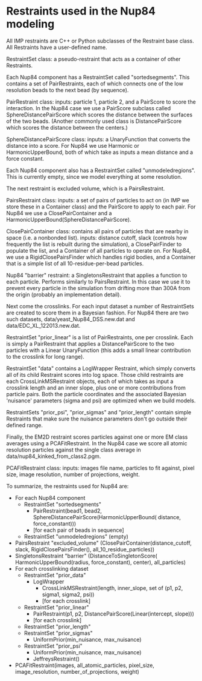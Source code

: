Restraints used in the Nup84 modeling
=====================================

All IMP restraints are C++ or Python subclasses of the Restraint base class.
All Restraints have a user-defined name.

RestraintSet class: a pseudo-restraint that acts as a container of other
Restraints.

Each Nup84 component has a RestraintSet called "sortedsegments". This contains
a set of PairRestraints, each of which connects one of the low resolution beads
to the next bead (by sequence).

PairRestraint class: inputs: particle 1, particle 2, and a PairScore to score
the interaction. In the Nup84 case we use a PairScore subclass called
SphereDistancePairScore which scores the distance between the surfaces of the
two beads. (Another commonly used class is DistancePairScore which scores the
distance between the centers.)

SphereDistancePairScore class: inputs: a UnaryFunction that converts the
distance into a score. For Nup84 we use Harmonic or HarmonicUpperBound, both
of which take as inputs a mean distance and a force constant.

Each Nup84 component also has a RestraintSet called "unmodeledregions". This is
currently empty, since we model everything at some resolution.

The next restraint is excluded volume, which is a PairsRestraint.

PairsRestraint class: inputs: a set of pairs of particles to act on
(in IMP we store these in a Container class) and the PairScore to apply to each
pair. For Nup84 we use a ClosePairContainer and a
HarmonicUpperBound(SphereDistancePairScore).

ClosePairContainer class: contains all pairs of particles that are nearby in
space (i.e. a nonbonded list). inputs: distance cutoff, slack (controls how
frequently the list is rebuilt during the simulation), a ClosePairFinder to
populate the list, and a Container of all particles to operate on. For Nup84,
we use a RigidClosePairsFinder which handles rigid bodies, and a Container
that is a simple list of all 10-residue-per-bead particles.

Nup84 "barrier" restraint: a SingletonsRestraint that applies a function to
each particle. Performs similarly to PairsRestraint. In this case we use it
to prevent every particle in the simulation from drifting more than 300A from
the origin (probably an implementation detail).

Next come the crosslinks. For each input dataset a number of RestraintSets
are created to score them in a Bayesian fashion. For Nup84 there are two
such datasets, data/yeast_Nup84_DSS.new.dat and data/EDC_XL_122013.new.dat.

RestraintSet "prior_linear" is a list of PairRestraints, one per crosslink.
Each is simply a PairRestraint that applies a DistancePairScore to the two
particles with a Linear UnaryFunction (this adds a small linear contribution
to the crosslink for long range).

RestraintSet "data" contains a LogWrapper Restraint, which simply converts all
of its child Restraint scores into log space. Those child restraints are
each CrossLinkMSRestraint objects, each of which takes as input a crosslink
length and an inner slope, plus one or more contributions from particle pairs.
Both the particle coordinates and the associated Bayesian 'nuisance'
parameters (sigma and psi) are optimized when we build models.

RestraintSets "prior_psi", "prior_sigmas" and "prior_length" contain simple
Restraints that make sure the nuisance parameters don't go outside their
defined range.

Finally, the EM2D restraint scores particles against one or more EM class
averages using a PCAFitRestraint. In the Nup84 case we score all atomic
resolution particles against the single class average in
data/nup84_kinked_from_class2.pgm.

PCAFitRestraint class: inputs: images file name, particles to fit against,
pixel size, image resolution, number of projections, weight.

To summarize, the restraints used for Nup84 are:

 - For each Nup84 component
   - RestraintSet "sortedsegments"
     - PairRestraint(bead1, bead2,
                     SphereDistancePairScore(HarmonicUpperBound(
                                                  distance, force_constant)))
     - [for each pair of beads in sequence]
   - RestraintSet "unmodeledregions" (empty)
 - PairsRestraint "excluded_volume" (ClosePairContainer(distance_cutoff, slack,
                           RigidClosePairsFinder(), all_10_residue_particles))
 - SingletonsRestraint "barrier" (DistanceToSingletonScore(
                        HarmonicUpperBound(radius, force_constant), center),
                        all_particles)
 - For each crosslinking dataset
   - RestraintSet "prior_data"
     - LogWrapper
       - CrossLinkMSRestraint(length, inner_slope, set of (p1, p2, sigma1,
                                                           sigma2, psi))
       - [for each crosslink]
   - RestraintSet "prior_linear"
     - PairRestraint(p1, p2, DistancePairScore(Linear(intercept, slope)))
     - [for each crosslink]
   - RestraintSet "prior_length"
   - RestraintSet "prior_sigmas"
     - UniformPrior(min_nuisance, max_nuisance)
   - RestraintSet "prior_psi"
     - UniformPrior(min_nuisance, max_nuisance)
     - JeffreysRestraint()
 - PCAFitRestraint(images, all_atomic_particles, pixel_size, image_resolution,
                   number_of_projections, weight)
